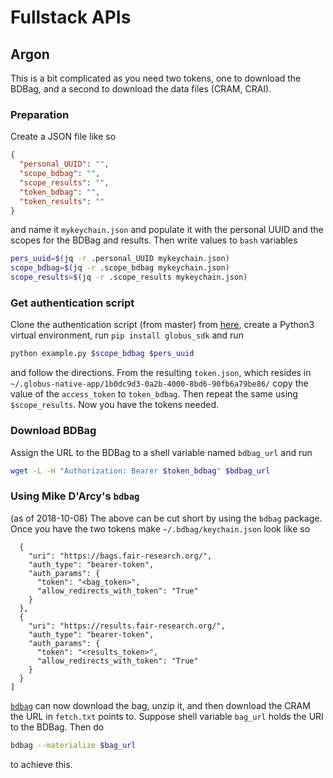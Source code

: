 # Fullstack APIs

## Argon

This is a bit complicated as you need two tokens, one to download the BDBag, and a second to download the data files (CRAM, CRAI).

### Preparation
Create a JSON file like so
```JSON
{
  "personal_UUID": "",
  "scope_bdbag": "",
  "scope_results": "",
  "token_bdbag": "",
  "token_results": ""
}
```
and name it `mykeychain.json` and populate it with the personal UUID and the scopes for the BDBag and results. Then write values to `bash` variables
```bash
pers_uuid=$(jq -r .personal_UUID mykeychain.json)
scope_bdbag=$(jq -r .scope_bdbag mykeychain.json)
scope_results=$(jq -r .scope_results mykeychain.json)
```

### Get authentication script
Clone the authentication script (from master) from [here](https://github.com/rpwagner/oauth_cli_login), create a Python3 virtual environment, run `pip install globus_sdk` and run
```bash
python example.py $scope_bdbag $pers_uuid
```
and follow the directions. From the resulting `token.json`, which resides in `~/.globus-native-app/1b0dc9d3-0a2b-4000-8bd6-90fb6a79be86/` copy the value of the `access_token` to `token_bdbag`. Then repeat the same using `$scope_results`. Now you have the tokens needed.

### Download BDBag
Assign the URL to the BDBag to a shell variable named `bdbag_url` and run
```bash
wget -L -H "Authorization: Bearer $token_bdbag" $bdbag_url
```

### Using Mike D'Arcy's `bdbag`
(as of 2018-10-08)
The above can be cut short by using the `bdbag` package. Once you have the two tokens make `~/.bdbag/keychain.json` look like so
```JSON[
  {
    "uri": "https://bags.fair-research.org/",
    "auth_type": "bearer-token",
    "auth_params": {
      "token": "<bag_token>",
      "allow_redirects_with_token": "True"
    }
  },
  {
    "uri": "https://results.fair-research.org/",
    "auth_type": "bearer-token",
    "auth_params": {
      "token": "<results_token>",
      "allow_redirects_with_token": "True"
    }
  }
]
```

[`bdbag`](https://github.com/fair-research/bdbag/tree/dev_branch_1_5) can now download the bag, unzip it, and then download the CRAM the URL in `fetch.txt` points to. Suppose shell variable `bag_url` holds the URI to the BDBag. Then do 
```bash
bdbag --materialize $bag_url
```
to achieve this.



